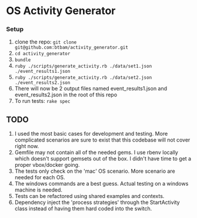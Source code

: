 # OS Activity Generator

### Setup
1. clone the repo: `git clone git@github.com:btbam/activity_generator.git`
2. `cd activity_generator`
3. `bundle`
3. `ruby ./scripts/generate_activity.rb ./data/set1.json ./event_results1.json`
4. `ruby ./scripts/generate_activity.rb ./data/set2.json ./event_results2.json`
5. There will now be 2 output files named event_results1.json and event_results2.json in the root of this repo
6. To run tests: `rake spec`


## TODO
1. I used the most basic cases for development and testing.  More complicated scenarios are sure to exist that this codebase will not cover right now.
2. Gemfile may not contain all of the needed gems. I use rbenv locally which doesn't support gemsets out of the box.  I didn't have time to get a proper vbox/docker going.
3. The tests only check on the 'mac' OS scenario.  More scenario are needed for each OS.
4. The windows commands are a best guess.  Actual testing on a windows machine is needed.
5. Tests can be refactored using shared examples and contexts.
6. Dependency inject the 'process strategies' through the StartActivity class instead of having them hard coded into the switch.